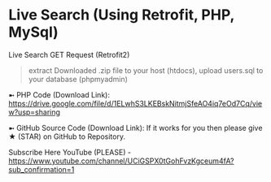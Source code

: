 # Live Search (Using Retrofit, PHP, MySql)
Live Search GET Request (Retrofit2)

> extract Downloaded .zip file to your host (htdocs),
> upload users.sql to your database (phpmyadmin)

➼ PHP Code (Download Link): https://drive.google.com/file/d/1ELwhS3LKEBskNitmjSfeAO4iq7eOd7Cq/view?usp=sharing

➼ GitHub Source Code (Download Link):
If it works for you then please give ★ (STAR) on GitHub to Repository.

Subscribe Here YouTube (PLEASE) - https://www.youtube.com/channel/UCiGSPX0tGohFvzKgceum4fA?sub_confirmation=1
